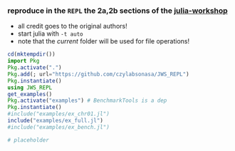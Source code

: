 ### reproduce in the `REPL` the 2a,2b sections of the [julia-workshop](https://crsl4.github.io/julia-workshop/)
  - all credit goes to the original authors!
  - start julia with `-t auto`
  - note that the *current* folder will be used for file operations!

```julia
cd(mktempdir())
import Pkg
Pkg.activate(".")
Pkg.add(; url="https://github.com/czylabsonasa/JWS_REPL")
Pkg.instantiate()
using JWS_REPL
get_examples()
Pkg.activate("examples") # BenchmarkTools is a dep
Pkg.instantiate()
#include("examples/ex_chr01.jl")
include("examples/ex_full.jl")
#include("examples/ex_bench.jl")

# placeholder
```

  
